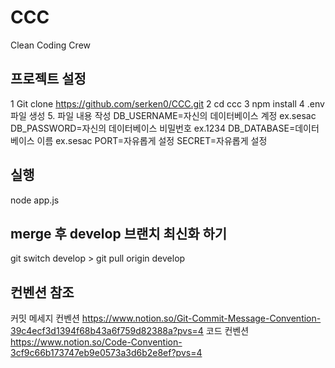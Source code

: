 # CCC

Clean Coding Crew

## 프로젝트 설정

1 Git clone https://github.com/serken0/CCC.git
2 cd ccc
3 npm install
4 .env 파일 생성 5. 파일 내용 작성
DB_USERNAME=자신의 데이터베이스 계정 ex.sesac
DB_PASSWORD=자신의 데이터베이스 비밀번호 ex.1234
DB_DATABASE=데이터베이스 이름 ex.sesac
PORT=자유롭게 설정
SECRET=자유롭게 설정

## 실행

node app.js

## merge 후 develop 브랜치 최신화 하기

git switch develop > git pull origin develop

## 컨벤션 참조

커밋 메세지 컨벤션 https://www.notion.so/Git-Commit-Message-Convention-39c4ecf3d1394f68b43a6f759d82388a?pvs=4
코드 컨벤션 https://www.notion.so/Code-Convention-3cf9c66b173747eb9e0573a3d6b2e8ef?pvs=4
